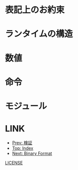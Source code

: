 <script async="async" src="https://cdnjs.cloudflare.com/ajax/libs/mathjax/2.7.5/latest.js?config=TeX-AMS-MML_HTMLorMML"></script>
<script type="text/x-mathjax-config">MathJax.Hub.Config({"TeX": {"MAXBUFFER": 30720}})</script>

# 表記上のお約束

# ランタイムの構造

# 数値

# 命令

# モジュール

# LINK

<footer>
    <nav>
        <ul>
            <li><a href="Validation" rel="prev">Prev: 検証</a></li>
            <li><a href="./">Top: Index</a></li>
            <li><a href="BinaryFormat" rel="next">Next: Binary Format</a></li>
        </ul>
        <a href="LICENSE" rel="license">LICENSE</a>
    </nav>
</footer>